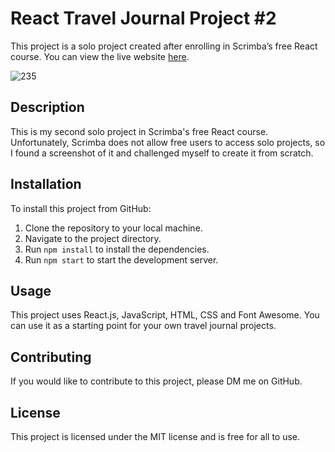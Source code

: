 # React Travel Journal Project #2

This project is a solo project created after enrolling in Scrimba’s free React course.
You can view the live website [here](https://zesty-melba-2114f6.netlify.app/).

![235](https://github.com/nemo-i/React-Travel-Journal-P2/assets/133984357/9185c18b-907e-4371-ac59-eb5fd4d7a1dd)

## Description
This is my second solo project in Scrimba's free React course. Unfortunately, Scrimba does not allow free users to access solo projects, so I found a screenshot of it and challenged myself to create it from scratch.

## Installation
To install this project from GitHub:

1. Clone the repository to your local machine.
2. Navigate to the project directory.
3. Run `npm install` to install the dependencies.
4. Run `npm start` to start the development server.

## Usage
This project uses React.js, JavaScript, HTML, CSS and Font Awesome. You can use it as a starting point for your own travel journal projects.

## Contributing
If you would like to contribute to this project, please DM me on GitHub.

## License
This project is licensed under the MIT license and is free for all to use.
